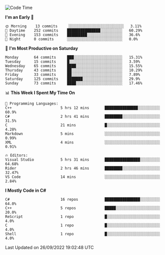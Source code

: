 <!--START_SECTION:waka-->
![Code Time](http://img.shields.io/badge/Code%20Time-832%20hrs%2054%20mins-blue)

**I'm an Early 🐤** 

```text
🌞 Morning    13 commits     ░░░░░░░░░░░░░░░░░░░░░░░░░   3.11% 
🌆 Daytime    252 commits    ███████████████░░░░░░░░░░   60.29% 
🌃 Evening    153 commits    █████████░░░░░░░░░░░░░░░░   36.6% 
🌙 Night      0 commits      ░░░░░░░░░░░░░░░░░░░░░░░░░   0.0%

```
📅 **I'm Most Productive on Saturday** 

```text
Monday       64 commits     ███░░░░░░░░░░░░░░░░░░░░░░   15.31% 
Tuesday      15 commits     █░░░░░░░░░░░░░░░░░░░░░░░░   3.59% 
Wednesday    65 commits     ████░░░░░░░░░░░░░░░░░░░░░   15.55% 
Thursday     43 commits     ██░░░░░░░░░░░░░░░░░░░░░░░   10.29% 
Friday       33 commits     ██░░░░░░░░░░░░░░░░░░░░░░░   7.89% 
Saturday     125 commits    ███████░░░░░░░░░░░░░░░░░░   29.9% 
Sunday       73 commits     ████░░░░░░░░░░░░░░░░░░░░░   17.46%

```


📊 **This Week I Spent My Time On** 

```text
💬 Programming Languages: 
C++                      5 hrs 12 mins       ███████████████░░░░░░░░░░   60.9% 
C#                       2 hrs 41 mins       ████████░░░░░░░░░░░░░░░░░   31.5% 
C                        21 mins             █░░░░░░░░░░░░░░░░░░░░░░░░   4.28% 
Markdown                 5 mins              ░░░░░░░░░░░░░░░░░░░░░░░░░   0.99% 
XML                      4 mins              ░░░░░░░░░░░░░░░░░░░░░░░░░   0.91%

🔥 Editors: 
Visual Studio            5 hrs 31 mins       ████████████████░░░░░░░░░   64.68% 
Rider                    2 hrs 46 mins       ████████░░░░░░░░░░░░░░░░░   32.47% 
VS Code                  14 mins             ░░░░░░░░░░░░░░░░░░░░░░░░░   2.84%

```

**I Mostly Code in C#** 

```text
C#                       16 repos            ████████████████░░░░░░░░░   64.0% 
C++                      5 repos             █████░░░░░░░░░░░░░░░░░░░░   20.0% 
ReScript                 1 repo              █░░░░░░░░░░░░░░░░░░░░░░░░   4.0% 
C                        1 repo              █░░░░░░░░░░░░░░░░░░░░░░░░   4.0% 
Shell                    1 repo              █░░░░░░░░░░░░░░░░░░░░░░░░   4.0%

```



 Last Updated on 26/09/2022 19:02:48 UTC
<!--END_SECTION:waka-->
